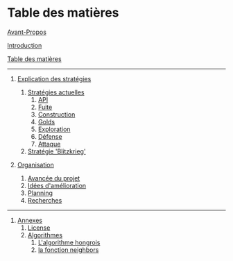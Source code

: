 # Table des matières

[Avant-Propos](./hardlinks/index.md)

[Introduction](./introduction.md)

[Table des matières](./SUMMARY.md)

---

1. [Explication des stratégies](./strategies/introduction.md)
   1. [Stratégies actuelles]()
      1. [API](./strategies/api.md)
      1. [Fuite](./strategies/fuite.md)
      1. [Construction](./strategies/castles.md)
      1. [Golds](./strategies/golds.md)
      1. [Exploration](./strategies/explore.md)
      1. [Défense](./strategies/defense.md)
      1. [Attaque](./strategies/attaque.md)
   1. [Stratégie 'Blitzkrieg'](./strategies/blitzkrieg.md)

1. [Organisation](./organisation/introduction.md)
   1. [Avancée du projet](./hardlinks/SUIVI.md)
   1. [Idées d'amélioration](./organisation/ideas.md)
   1. [Planning](./organisation/planning.md)
   1. [Recherches](./organisation/research.md)

---

1. [Annexes]()
   1. [License](./hardlinks/LICENSE.md)
   1. [Algorithmes]()
      1. [L'algorithme hongrois](./annexes/algo_hongrois.md)
      1. [la fonction neighbors](./annexes/neighbors.md)
